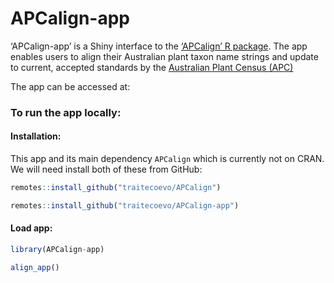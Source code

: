 
<!-- README.md is generated from README.Rmd. Please edit that file -->

# APCalign-app

<!-- badges: start -->
<!-- badges: end -->

‘APCalign-app’ is a Shiny interface to the [‘APCalign’ R
package](https://traitecoevo.github.io/APCalign/). The app enables users
to align their Australian plant taxon name strings and update to
current, accepted standards by the [Australian Plant Census
(APC)](Australian%20Plant%20Census%20(APC))

The app can be accessed at:

### To run the app locally:

#### Installation:

This app and its main dependency `APCalign` which is currently not on
CRAN. We will need install both of these from GitHub:

``` r
remotes::install_github("traitecoevo/APCalign")

remotes::install_github("traitecoevo/APCalign-app")
```

#### Load app:

``` r
library(APCalign-app)

align_app()
```
